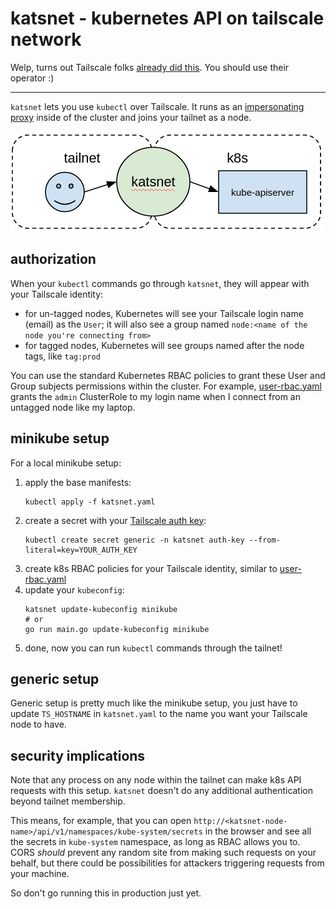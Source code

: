 # katsnet - kubernetes API on tailscale network

Welp, turns out Tailscale folks [already did
this](https://tailscale.com/kb/1236/kubernetes-operator/). You should use their
operator :)

---

`katsnet` lets you use `kubectl` over Tailscale. It runs as an [impersonating
proxy](https://kubernetes.io/docs/reference/access-authn-authz/authentication/#user-impersonation)
inside of the cluster and joins your tailnet as a node.

![diagram](diagram.png)

## authorization

When your `kubectl` commands go through `katsnet`, they will appear with your Tailscale identity:

* for un-tagged nodes, Kubernetes will see your Tailscale login name (email) as
  the `User`; it will also see a group named `node:<name of the node you're
  connecting from>`
* for tagged nodes, Kubernetes will see groups named after the node tags, like
  `tag:prod`

You can use the standard Kubernetes RBAC policies to grant these User and Group
subjects permissions within the cluster. For example,
[user-rbac.yaml](user-rbac.yaml) grants the `admin` ClusterRole to my login
name when I connect from an untagged node like my laptop.

## minikube setup

For a local minikube setup:
1. apply the base manifests:
   ```
   kubectl apply -f katsnet.yaml
   ```
1. create a secret with your [Tailscale auth key](https://tailscale.com/kb/1085/auth-keys/):
   ```
   kubectl create secret generic -n katsnet auth-key --from-literal=key=YOUR_AUTH_KEY
   ```
1. create k8s RBAC policies for your Tailscale identity, similar to [user-rbac.yaml](user-rbac.yaml)
1. update your `kubeconfig`:
   ```
   katsnet update-kubeconfig minikube
   # or
   go run main.go update-kubeconfig minikube
   ```
1. done, now you can run `kubectl` commands through the tailnet!

## generic setup

Generic setup is pretty much like the minikube setup, you just have to update
`TS_HOSTNAME` in `katsnet.yaml` to the name you want your Tailscale node to
have.

## security implications

Note that any process on any node within the tailnet can make k8s API requests
with this setup. `katsnet` doesn't do any additional authentication beyond
tailnet membership.

This means, for example, that you can open
`http://<katsnet-node-name>/api/v1/namespaces/kube-system/secrets` in the
browser and see all the secrets in `kube-system` namespace, as long as RBAC
allows you to. CORS _should_ prevent any random site from making such requests
on your behalf, but there could be possibilities for attackers triggering
requests from your machine.

So don't go running this in production just yet.
